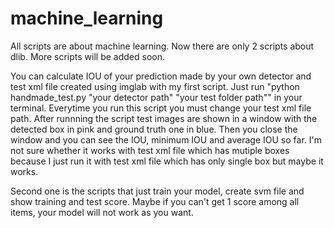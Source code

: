 # machine_learning
All scripts are about machine learning.
Now there are only 2 scripts about dlib.
More scripts will be added soon.

You can calculate IOU of your prediction made by your own detector and test xml file created using imglab with my first script.
Just run "python handmade_test.py "your detector path" "your test folder path"" in your terminal.
Everytime you run this script you must change your test xml file path.
After runnning the script test images are shown in a window with the detected box in pink and ground truth one in blue.
Then you close the window and you can see the IOU, minimum IOU and average IOU so far.
I'm not sure whether it works with test xml file which has mutiple boxes because I just run it with test xml file which has only single box but maybe it works.

Second one is the scripts that just train your model, create svm file and show training and test score.
Maybe if you can't get 1 score among all items, your model will not work as you want.
